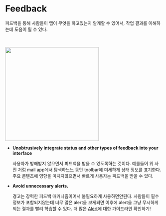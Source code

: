 # **Feedback**



피드백을 통해 사람들이 앱이 무엇을 하고있는지 알게할 수 있어서, 작업 결과를 이해하는데 도움이 될 수 있다.

<br/>
<br/>

<img src="https://s3.us-west-2.amazonaws.com/secure.notion-static.com/c8a78e41-8c8f-446a-9d5f-f2c9cde0b4c7/Untitled.png?X-Amz-Algorithm=AWS4-HMAC-SHA256&X-Amz-Content-Sha256=UNSIGNED-PAYLOAD&X-Amz-Credential=AKIAT73L2G45EIPT3X45%2F20220529%2Fus-west-2%2Fs3%2Faws4_request&X-Amz-Date=20220529T100200Z&X-Amz-Expires=86400&X-Amz-Signature=8406cae3146cac329ae466bc94536213421558b3d4a2070b96ba4dd8823c9d91&X-Amz-SignedHeaders=host&response-content-disposition=filename%20%3D%22Untitled.png%22&x-id=GetObject" width = 300>

<br/>

- **Unobtrusively integrate status and other types of feedback into your interface**

    사용자가 방해받지 않으면서 피드백을 받을 수 있도록하는 것이다. 예를들어 위 사진 처럼 mail app에서 탐색하느느 동안 toolbar에 미세하게 상태 정보를 표기한다. 주요 콘텐츠에 영향을 미치지않으면서 빠르게 사용자는 피드백을 받을 수 있다.
- **Avoid unnecessary alerts.**

    경고는 강력한 피드백 매커니즘이어서 불필요하게 사용하면안된다. 사람들이 필수 정보가 포함되지않는데 너무 많은 alert을 보게되면 이후에 alert을 그냥 무시하게되는 결과를 빨리 학습할 수 있다. 더 많은 [Alert](https://developer.apple.com/design/human-interface-guidelines/ios/views/alerts/)에 대한 가이드라인 확인하기!